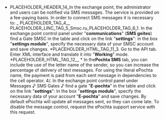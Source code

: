 * PLACEHOLDER_HEADER_14_In the exchange point, the administrator and users can be notified via SMS messages. The service is provided on a fee-paying basis. In order to connect SMS messages it is necessary to: _ PLACEHOLDER_TAG_4__ PLACEHOLDER_LINC_TAG_5_Smsc.ru_PLACEHOLDER_TAG_6_1\. In the exchange point control panel under "**communications**" (**SMS geites**) find a Gate SMSC in the table and click on the link "**settings**": in the box "**settings module**", specify the necessary data of your SMSC account and save changes. *PLACEHOLDER_HTML_TAG_11_3\. Go to the API tab. Enter XML interface and translate it into "**Working**" mode. *PLACEHOLDER_HTML_TAG_12__ * In the**Pochta SMS** tab, you can include the use of the letter name of the sender, so you can increase the percentage of delivery of text messages. For using the literal ePochta name, the payment is paid from each sent message in dependencies to the cell operator. 4/. In the exchange point control panel under Messages ♪ SMS Gates ♪ find a gate "**E-pochta**" in the table and click on the link "**settings**": In the box "**settings module**", specify the necessary data of your account "**E-pochta**" and save changes. By default ePochta will update all messages sent, so they can come late. To disable the message control, request the ePochta support service with this request.